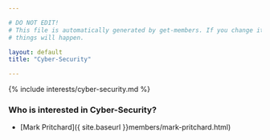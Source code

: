 ```yaml
---

# DO NOT EDIT!
# This file is automatically generated by get-members. If you change it, bad
# things will happen.

layout: default
title: "Cyber-Security"

---
```


{% include interests/cyber-security.md %}

### Who is interested in Cyber-Security?


* [Mark Pritchard]({ site.baseurl }}members/mark-pritchard.html)
